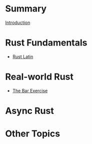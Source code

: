 # Summary

[Introduction](./introduction.md)

# Rust Fundamentals

- [Rust Latin](./rustlatin.md)

# Real-world Rust

- [The Bar Exercise](./bar.md)

# Async Rust

# Other Topics
